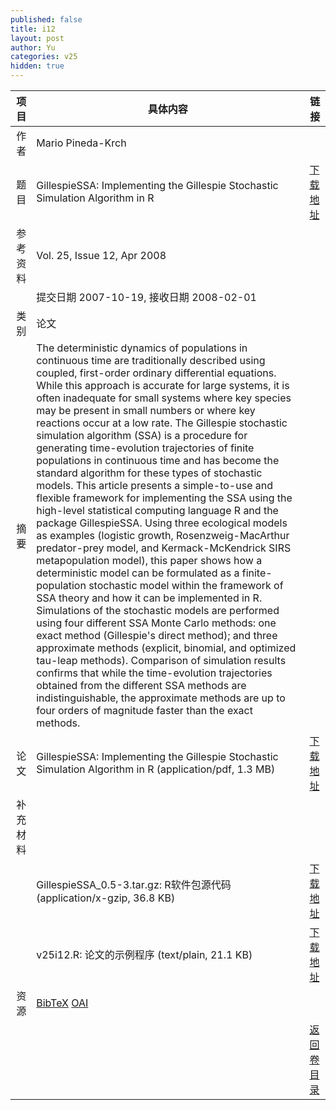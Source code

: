 ```yaml
---
published: false
title: i12
layout: post
author: Yu
categories: v25
hidden: true
---
```


| 项目 | 具体内容 | 链接 |
|---:|---|---|
| 作者 | Mario Pineda-Krch| |
| 题目 |GillespieSSA: Implementing the Gillespie Stochastic Simulation Algorithm in R | [下载地址](http://www.jstatsoft.org/v25/i12/paper) |
| 参考资料 |Vol. 25, Issue 12, Apr 2008 | |
| | 提交日期 2007-10-19, 接收日期 2008-02-01| | 
| 类别 | 论文| |
| 摘要 |   The deterministic dynamics of populations in continuous time are traditionally described using coupled, first-order ordinary differential equations. While this approach is accurate for large systems, it is often inadequate for small systems where key species may be present in small numbers or where key reactions occur at a low rate. The Gillespie stochastic simulation algorithm (SSA) is a procedure for generating time-evolution trajectories of finite populations in continuous time and has become the standard algorithm for these types of stochastic models. This article presents a simple-to-use and flexible framework for implementing the SSA using the high-level statistical computing language R and the package GillespieSSA. Using three ecological models as examples (logistic growth, Rosenzweig-MacArthur predator-prey model, and Kermack-McKendrick SIRS metapopulation model), this paper shows how a deterministic model can be formulated as a finite-population stochastic model within the framework of SSA theory and how it can be implemented in R. Simulations of the stochastic models are performed using four different SSA Monte Carlo methods: one exact method (Gillespie's direct method); and three approximate methods (explicit, binomial, and optimized tau-leap methods). Comparison of simulation results confirms that while the time-evolution trajectories obtained from the different SSA methods are indistinguishable, the approximate methods are up to four orders of magnitude faster than the exact methods.| |
| 论文 | GillespieSSA: Implementing the Gillespie Stochastic Simulation Algorithm in R  (application/pdf, 1.3 MB)| [下载地址](http://www.jstatsoft.org/v25/i12/paper) |
| 补充材料 | | |
| |GillespieSSA_0.5-3.tar.gz: R软件包源代码  (application/x-gzip, 36.8 KB)|  [下载地址](http://www.jstatsoft.org/v25/i12/supp/1) |
| |v25i12.R: 论文的示例程序  (text/plain, 21.1 KB)|  [下载地址](http://www.jstatsoft.org/v25/i12/supp/2) |
| 资源 | [BibTeX](http://www.jstatsoft.org/v25/i12/bibtex) [OAI](http://www.jstatsoft.org/oai?verb=GetRecord&identifier=oai.jstatsoft/v25/i12&prefix=oai_dc)| |
| |  | [返回卷目录]({{site.baseurl}}/volume/v25.html) |